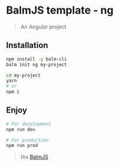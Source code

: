 # BalmJS template - ng

> An Angular project

## Installation

```sh
npm install -g balm-cli
balm init ng my-project

cd my-project
yarn
# or
npm i
```

## Enjoy

```sh
# For development
npm run dev

# For production
npm run prod
```

> thx [BalmJS](http://balmjs.com/)
